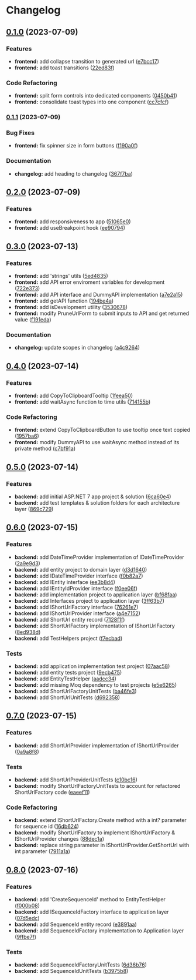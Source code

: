 # Changelog

## [0.1.0](https://github.com/callumjgill/pruneurl/compare/v0.0.4...v0.1.0) (2023-07-09)

### Features

- **frontend:** add collapse transition to generated url ([e7bcc17](https://github.com/callumjgill/pruneurl/commit/e7bcc17dbcfd633441cae1763f32719204ce2d39))
- **frontend:** add toast transitions ([22ed83f](https://github.com/callumjgill/pruneurl/commit/22ed83fecc1e85b0bd8ea779c4a94d532f4b0744))

### Code Refactoring

- **frontend:** split form controls into dedicated components ([0450b41](https://github.com/callumjgill/pruneurl/commit/0450b41f73ccdccacf2b64dc8fe6352099d59302))
- **frontend:** consolidate toast types into one component ([cc7cfcf](https://github.com/callumjgill/pruneurl/commit/cc7cfcf0283861d6a10a5c541cff49d5f984f04c))

### [0.1.1](https://github.com/callumjgill/pruneurl/compare/v0.1.0...v0.1.1) (2023-07-09)

### Bug Fixes

- **frontend:** fix spinner size in form buttons ([f190a0f](https://github.com/callumjgill/pruneurl/commit/f190a0fd3bff430ee1cad5932e0450565daa47d2))

### Documentation

- **changelog:** add heading to changelog ([367f7ba](https://github.com/callumjgill/pruneurl/commit/367f7bae584ed968ad6866965f192af5374bc127))

## [0.2.0](https://github.com/callumjgill/pruneurl/compare/v0.1.1...v0.2.0) (2023-07-09)

### Features

- **frontend:** add responsiveness to app ([51065e0](https://github.com/callumjgill/pruneurl/commit/51065e07c9cb40520bceee7ac0d6c56190a42ba8))
- **frontend:** add useBreakpoint hook ([ee90794](https://github.com/callumjgill/pruneurl/commit/ee9079420e98469d89f9a44ab9cf03671f8a5357))
## [0.3.0](https://github.com/callumjgill/pruneurl/compare/v0.2.0...v0.3.0) (2023-07-13)


### Features

* **frontend:** add 'strings' utils ([5ed4835](https://github.com/callumjgill/pruneurl/commit/5ed4835c89de1dd282eb568ebb1340d08648c2e3))
* **frontend:** add API error enviroment variables for development ([722e373](https://github.com/callumjgill/pruneurl/commit/722e373a63d1708a3c21c059fa365402758f7f9a))
* **frontend:** add API interface and DummyAPI implementation ([a7e2a15](https://github.com/callumjgill/pruneurl/commit/a7e2a15b0dbeed28ba4d8c5307008efb7264337e))
* **frontend:** add getAPI function ([194be4a](https://github.com/callumjgill/pruneurl/commit/194be4a17a110344c02ae0de743770c655bb0f4f))
* **frontend:** add isDevelopment utility ([3530678](https://github.com/callumjgill/pruneurl/commit/3530678c505a67b3e4f944256ff68ce7b85a575a))
* **frontend:** modify PruneUrlForm to submit inputs to API and get returned value ([f191eda](https://github.com/callumjgill/pruneurl/commit/f191eda900d01a72a48d7b7fd317b8685e8a2e71))


### Documentation

* **changelog:** update scopes in changelog ([a4c9264](https://github.com/callumjgill/pruneurl/commit/a4c92643cc136da23b0f7089050d5a439ecf9408))


## [0.4.0](https://github.com/callumjgill/pruneurl/compare/v0.3.0...v0.4.0) (2023-07-14)


### Features

* **frontend:** add CopyToClipboardTooltip ([1feea50](https://github.com/callumjgill/pruneurl/commit/1feea50d2bf1eb8fe18feb156bb2a4c56a1705de))
* **frontend:** add waitAsync function to time utils ([714155b](https://github.com/callumjgill/pruneurl/commit/714155bce69213eab387d6fd1a4d9f95900ea74d))


### Code Refactoring

* **frontend:** extend CopyToClipboardButton to use tooltip once text copied ([1957ba6](https://github.com/callumjgill/pruneurl/commit/1957ba64ba35fb1ae12d8c25a892165a11b58fc9))
* **frontend:** modify DummyAPI to use waitAsync method instead of its private method ([c7bf91a](https://github.com/callumjgill/pruneurl/commit/c7bf91aff116ae14cecf44f86b290902555016ad))


## [0.5.0](https://github.com/callumjgill/pruneurl/compare/v0.4.0...v0.5.0) (2023-07-14)


### Features

* **backend:** add initial ASP.NET 7 app project & solution ([6ca60e4](https://github.com/callumjgill/pruneurl/commit/6ca60e4ba9a099a19456135bb41bce57669e90d1))
* **backend:** add test templates & solution folders for each architecture layer ([869c729](https://github.com/callumjgill/pruneurl/commit/869c72998cc083f8b1938c6fc546e267cade9668))


## [0.6.0](https://github.com/callumjgill/pruneurl/compare/v0.5.0...v0.6.0) (2023-07-15)


### Features

* **backend:** add DateTimeProvider implementation of IDateTimeProvider ([2a9e9d3](https://github.com/callumjgill/pruneurl/commit/2a9e9d31916b08028c580a4829ab1df45e3adb95))
* **backend:** add entity project to domain layer ([d3d1640](https://github.com/callumjgill/pruneurl/commit/d3d164099a3329e490861098af87091cbae0b53c))
* **backend:** add IDateTimeProvider interface ([f0b82a7](https://github.com/callumjgill/pruneurl/commit/f0b82a76e57b0b1daf1c2731b595e68df5499884))
* **backend:** add IEntity interface ([ee3b8d4](https://github.com/callumjgill/pruneurl/commit/ee3b8d4ea5d87f2f3933236e16e4f3fac5fe367b))
* **backend:** add IEntityIdProvider interface ([f0ee06f](https://github.com/callumjgill/pruneurl/commit/f0ee06fbca6c195051844f51eb3e6f62a5ef2458))
* **backend:** add implementation project to application layer ([bf68faa](https://github.com/callumjgill/pruneurl/commit/bf68faa89023605cf8eb2c7042fb2e4609e07cdc))
* **backend:** add Interfaces project to application layer ([3ff63b7](https://github.com/callumjgill/pruneurl/commit/3ff63b7c9d2b63995e94e87ef4d31d3210c345be))
* **backend:** add IShortUrlFactory interface ([76261e7](https://github.com/callumjgill/pruneurl/commit/76261e71e64ae8bd1428d02a0253fae726e07319))
* **backend:** add IShortUrlProvider interface ([a4e7152](https://github.com/callumjgill/pruneurl/commit/a4e71524993ba4f430030c94b700b061e704a434))
* **backend:** add ShortUrl entity record ([7128f1f](https://github.com/callumjgill/pruneurl/commit/7128f1f260b9fc8ed471a51d8a7a11d53e7075d7))
* **backend:** add ShortUrlFactory implementation of IShortUrlFactory ([8ed938d](https://github.com/callumjgill/pruneurl/commit/8ed938df95137d84b60fc8b410c646f579daf341))
* **backend:** add TestHelpers project ([f7ecbad](https://github.com/callumjgill/pruneurl/commit/f7ecbad93d8839199582d383b59363f82d8d0bd9))


### Tests

* **backend:** add application implementation test project ([07aac58](https://github.com/callumjgill/pruneurl/commit/07aac58035d5423356cc4537263d128915ed3d4a))
* **backend:** add entity tests project ([9ecb475](https://github.com/callumjgill/pruneurl/commit/9ecb475b631ad6a5ca76b52e594d6c1f50126639))
* **backend:** add EntityTestHelper ([aadcc34](https://github.com/callumjgill/pruneurl/commit/aadcc341a54156ce74cc5f2e42d912476698f929))
* **backend:** add missing Moq dependency to test projects ([e5e6265](https://github.com/callumjgill/pruneurl/commit/e5e6265b478d69bd45713f4331f12985388cc287))
* **backend:** add ShortUrlFactoryUnitTests ([ba46fe3](https://github.com/callumjgill/pruneurl/commit/ba46fe30e58bd72bdf3a99769e8048a9e85884d4))
* **backend:** add ShortUrlUnitTests ([d692358](https://github.com/callumjgill/pruneurl/commit/d692358ef27f23dbd2e02f9411c7356083f81b15))


## [0.7.0](https://github.com/callumjgill/pruneurl/compare/v0.6.0...v0.7.0) (2023-07-15)


### Features

* **backend:** add ShortUrlProvider implementation of IShortUrlProvider ([0a9a8f8](https://github.com/callumjgill/pruneurl/commit/0a9a8f8b2faf574b75644044952a04042e576a86))


### Tests

* **backend:** add ShortUrlProviderUnitTests ([c10bc16](https://github.com/callumjgill/pruneurl/commit/c10bc16cabe3e26cbaea5ae592686f9d6d80bc8c))
* **backend:** modify ShortUrlFactoryUnitTests to account for refactored ShortUrlFactory code ([eaeef11](https://github.com/callumjgill/pruneurl/commit/eaeef110a7e4b7bd6f430970cc50d1ec397f124d))


### Code Refactoring

* **backend:** extend IShortUrlFactory.Create method with a int? parameter for sequence id ([16db624](https://github.com/callumjgill/pruneurl/commit/16db624788fc3138096d72652ac524b07d7e9a2c))
* **backend:** modify ShortUrlFactory to implement IShortUrlFactory & IShortUrlProvider changes ([88dec1a](https://github.com/callumjgill/pruneurl/commit/88dec1a4b4b60688178769d14624ed405f166b98))
* **backend:** replace string parameter in IShortUrlProvider.GetShortUrl with int parameter ([7911a1a](https://github.com/callumjgill/pruneurl/commit/7911a1ae16af3179522ab4ba83040e84187d3687))


## [0.8.0](https://github.com/callumjgill/pruneurl/compare/v0.7.0...v0.8.0) (2023-07-16)


### Features

* **backend:** add 'CreateSequenceId' method to EntityTestHelper ([f000b08](https://github.com/callumjgill/pruneurl/commit/f000b085b24abe9a9d810ac55596ead3933e9e3b))
* **backend:** add ISequenceIdFactory interface to application layer ([07d5edc](https://github.com/callumjgill/pruneurl/commit/07d5edce32479755b41c98f224a9437a5d44c2fb))
* **backend:** add SequenceId entity record ([e3891aa](https://github.com/callumjgill/pruneurl/commit/e3891aa33b85fc191692d0fd46e3fd89911da84a))
* **backend:** add SequenceIdFactory implementation to Application layer ([9ffbe7f](https://github.com/callumjgill/pruneurl/commit/9ffbe7f907e78e12d04776a83ccb7993e2b6fe99))


### Tests

* **backend:** add SequenceIdFactoryUnitTests ([6d36b76](https://github.com/callumjgill/pruneurl/commit/6d36b764c98db3a7734eb8f99349d28a5f64d490))
* **backend:** add SequenceIdUnitTests ([b3975b8](https://github.com/callumjgill/pruneurl/commit/b3975b8507bfcf1578b1d613083e796382fae6c1))


